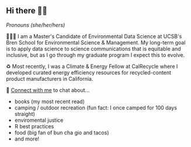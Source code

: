 ## Hi there 👋🏽

*Pronouns (she/her/hers)*

👩🏽‍💻 I am a Master's Candidate of Environmental Data Science at UCSB's Bren School for Environmental Science & Management. My long-term goal is to apply data science to science communications that is equitable and inclusive, but as I go through my graduate program I expect this to evolve. 

♻️ Most recently, I was a Climate & Energy Fellow at CalRecycle where I developed curated energy efficiency resources for recycled-content product manufacturers in California. 

🤝 <a href="https://www.linkedin.com/in/halinadolinh/" target="_blank">Connect with me</a> to chat about...
- books (my most recent read)
- camping / outdoor recreation (fun fact: I once camped for 100 days straight)
- enviromental justice 
- R best practices
- food (big fan of bun cha gio and tacos)
- and more!
